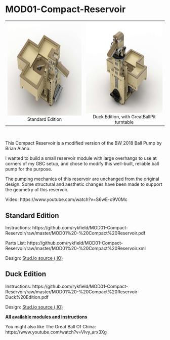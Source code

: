 <a name="README"></a>
# MOD01-Compact-Reservoir
<table border=0><tr>
<td align='center'>
<img width="384" height="288" src="https://github.com/rykfield/MOD01-Compact-Reservoir/raw/master/MOD01%20-%20Compact%20Reservoir.jpg">
<BR>Standard Edition
</td>
<td align='center'>
<img width="384" height="288" src="https://github.com/rykfield/MOD01-Compact-Reservoir/raw/master/MOD01%20-%20Compact%20Reservoir-Duck%20Edition.jpg">
<BR>Duck Edition, with GreatBallPit turntable
</td>
</tr>
</table>
<BR>

This Compact Reservoir is a modified version of the BW 2018 Ball Pump by Brian Alano.
<P>
I wanted to build a small reservoir module with large overhangs to use at corners of my GBC setup, and chose to modify this well-built, reliable ball pump for the purpose.
<P>
The pumping mechanics of this reservoir are unchanged from the original design.  Some structural and aesthetic changes have been made to support the geometry of this reservoir.
<P>Video: https://www.youtube.com/watch?v=S6wE-c9V0Mc

<H2>Standard Edition</H2>
<P>Instructions: https://github.com/rykfield/MOD01-Compact-Reservoir/raw/master/MOD01%20-%20Compact%20Reservoir.pdf
<P>Parts List: https://github.com/rykfield/MOD01-Compact-Reservoir/raw/master/MOD01%20-%20Compact%20Reservoir.xml
<P>Design: <a href="https://github.com/rykfield/MOD01-Compact-Reservoir/raw/master/MOD01%20-%20Compact%20Reservoir.io">Stud.io source (.IO)</a>

<H2>Duck Edition</H2>
<P>Instructions: https://github.com/rykfield/MOD01-Compact-Reservoir/raw/master/MOD01%20-%20Compact%20Reservoir-Duck%20Edition.pdf
<P>Design: <a href="https://github.com/rykfield/MOD01-Compact-Reservoir/raw/master/MOD01%20-%20Compact%20Reservoir-Duck%20Edition.io">Stud.io source (.IO)</a>



<P><a href="https://github.com/rykfield/REF00-Module-Overview"><B>All available modules and instructions</b></a>

<P>You might also like The Great Ball Of China: https://www.youtube.com/watch?v=Vlvy_arx3Xg